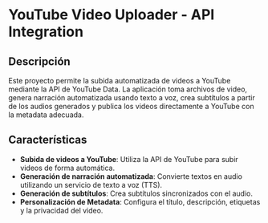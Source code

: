 # YouTube Video Uploader - API Integration

## Descripción

Este proyecto permite la subida automatizada de videos a YouTube mediante la API de YouTube Data. La aplicación toma archivos de video, genera narración automatizada usando texto a voz, crea subtítulos a partir de los audios generados y publica los videos directamente a YouTube con la metadata adecuada.

## Características

- **Subida de videos a YouTube**: Utiliza la API de YouTube para subir videos de forma automática.
- **Generación de narración automatizada**: Convierte textos en audio utilizando un servicio de texto a voz (TTS).
- **Generación de subtítulos**: Crea subtítulos sincronizados con el audio.
- **Personalización de Metadata**: Configura el título, descripción, etiquetas y la privacidad del video.
